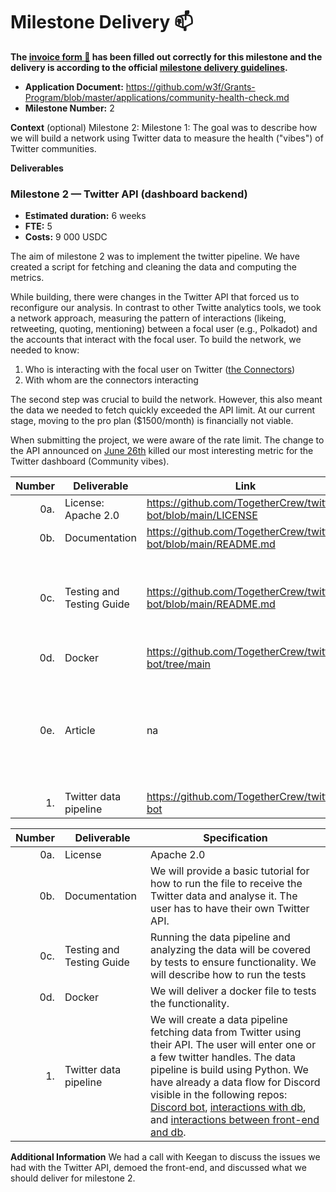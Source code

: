 # Milestone Delivery :mailbox:

**The [invoice form :pencil:](https://docs.google.com/forms/d/e/1FAIpQLSfmNYaoCgrxyhzgoKQ0ynQvnNRoTmgApz9NrMp-hd8mhIiO0A/viewform) has been filled out correctly for this milestone and the delivery is according to the official [milestone delivery guidelines](https://github.com/w3f/Grants-Program/blob/master/docs/Support%20Docs/milestone-deliverables-guidelines.md).**  


* **Application Document:** https://github.com/w3f/Grants-Program/blob/master/applications/community-health-check.md
* **Milestone Number:** 2

**Context** (optional)
Milestone 2: 
Milestone 1: The goal was to describe how we will build a network using Twitter data to measure the health ("vibes") of Twitter communities. 

**Deliverables**

### Milestone 2 — Twitter API (dashboard backend)

- **Estimated duration:** 6 weeks
- **FTE:**  5
- **Costs:** 9 000 USDC

The aim of milestone 2 was to implement the twitter pipeline. We have created a script for fetching and cleaning the data and computing the metrics.

While building, there were changes in the Twitter API that forced us to reconfigure our analysis. In contrast to other Twitte analytics tools, we took a network approach, measuring the pattern of interactions (likeing, retweeting, quoting, mentioning) between a focal user (e.g., Polkadot) and the accounts that interact with the focal user. To build the network, we needed to know:
1. Who is interacting with the focal user on Twitter ([the Connectors](https://github.com/RnDAO/tc-Documentation/blob/master/Twitter-vibes/Twitter_Community_Vibes.md))
2. With whom are the connectors interacting

The second step was crucial to build the network. However, this also meant the data we needed to fetch quickly exceeded the API limit. At our current stage, moving to the pro plan ($1500/month) is financially not viable. 

When submitting the project, we were aware of the rate limit. The change to the API announced on [June 26th](https://developer.twitter.com/en/updates/changelog) killed our most interesting metric for the Twitter dashboard (Community vibes).


| Number | Deliverable | Link | Notes | 
| -----: | ----------- | ------|------- |
| 0a. | License: Apache 2.0 | https://github.com/TogetherCrew/twitter-bot/blob/main/LICENSE | |
| 0b. | Documentation | https://github.com/TogetherCrew/twitter-bot/blob/main/README.md  |  |
| 0c. | Testing and Testing Guide | https://github.com/TogetherCrew/twitter-bot/blob/main/README.md | The Readme file in the Twitter bot repo contains information about how to run the tests. |
| 0d. | Docker | https://github.com/TogetherCrew/twitter-bot/tree/main |  |
| 0e. | Article | na | Given that we can not produce a user-facing Twitter dashboard, documentation is not necessary.  |
| 1. | Twitter data pipeline | https://github.com/TogetherCrew/twitter-bot |  |





| Number | Deliverable | Specification |
| -----: | ----------- | ------------- |
| 0a. | License | Apache 2.0 |
| 0b. | Documentation | We will provide a basic tutorial for how to run the file to receive the Twitter data and analyse it. The user has to have their own Twitter API.|
| 0c. | Testing and Testing Guide | Running the data pipeline and analyzing the data will be covered by tests to ensure functionality. We will describe how to run the tests|.
| 0d. | Docker | We will deliver a docker file to tests the functionality. |
| 1. | Twitter data pipeline | We will create a data pipeline fetching data from Twitter using their API. The user will enter one or a few twitter handles. The data pipeline is build using Python. We have already a data flow for Discord visible in the following repos: [Discord bot](https://github.com/RnDAO/tc-botComm), [interactions with db](https://github.com/RnDAO/tc-dbComm), and [interactions between front-end and db](https://github.com/RnDAO/tc-serverComm). |




**Additional Information**
We had a call with Keegan to discuss the issues we had with the Twitter API, demoed the front-end, and discussed what we should deliver for milestone 2.
